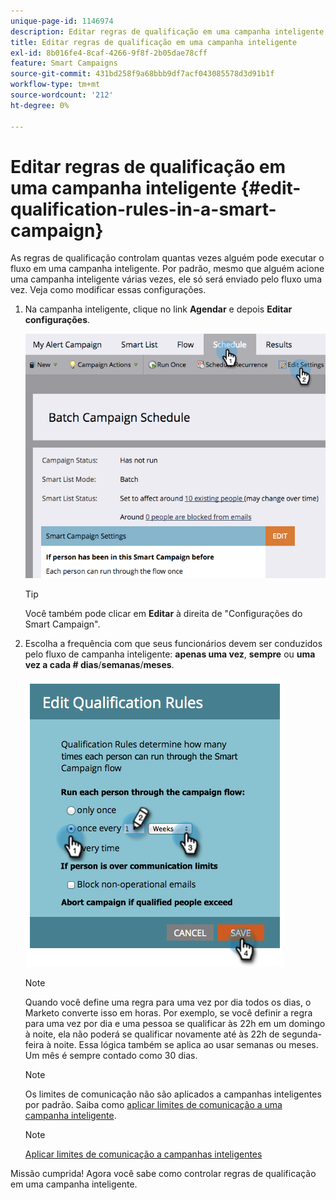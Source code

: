 ```yaml
---
unique-page-id: 1146974
description: Editar regras de qualificação em uma campanha inteligente - Documentação do Marketo - Documentação do produto
title: Editar regras de qualificação em uma campanha inteligente
exl-id: 8b016fe4-8caf-4266-9f8f-2b05dae78cff
feature: Smart Campaigns
source-git-commit: 431bd258f9a68bbb9df7acf043085578d3d91b1f
workflow-type: tm+mt
source-wordcount: '212'
ht-degree: 0%

---
```


# Editar regras de qualificação em uma campanha inteligente {#edit-qualification-rules-in-a-smart-campaign}

As regras de qualificação controlam quantas vezes alguém pode executar o fluxo em uma campanha inteligente. Por padrão, mesmo que alguém acione uma campanha inteligente várias vezes, ele só será enviado pelo fluxo uma vez. Veja como modificar essas configurações.

1. Na campanha inteligente, clique no link **Agendar** e depois **Editar configurações**.

   ![](assets/edit-qualification-rules-in-a-smart-campaign-1.png)

   >[!TIP]
   >
   >Você também pode clicar em **Editar** à direita de &quot;Configurações do Smart Campaign&quot;.

1. Escolha a frequência com que seus funcionários devem ser conduzidos pelo fluxo de campanha inteligente: **apenas uma vez**, **sempre** ou **uma vez a cada # dias**/**semanas**/**meses**.

   ![](assets/edit-qualification-rules-in-a-smart-campaign-2.png)

   >[!NOTE]
   >
   >Quando você define uma regra para uma vez por dia todos os dias, o Marketo converte isso em horas. Por exemplo, se você definir a regra para uma vez por dia e uma pessoa se qualificar às 22h em um domingo à noite, ela não poderá se qualificar novamente até às 22h de segunda-feira à noite. Essa lógica também se aplica ao usar semanas ou meses. Um mês é sempre contado como 30 dias.

   >[!NOTE]
   >
   >Os limites de comunicação não são aplicados a campanhas inteligentes por padrão. Saiba como [aplicar limites de comunicação a uma campanha inteligente](/help/marketo/product-docs/core-marketo-concepts/smart-campaigns/using-smart-campaigns/apply-communication-limits-to-smart-campaign.md).

   >[!NOTE]
   >
   >[Aplicar limites de comunicação a campanhas inteligentes](/help/marketo/product-docs/core-marketo-concepts/smart-campaigns/using-smart-campaigns/apply-communication-limits-to-smart-campaign.md)

Missão cumprida! Agora você sabe como controlar regras de qualificação em uma campanha inteligente.
